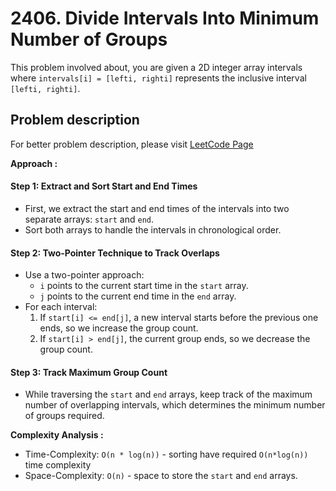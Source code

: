 # 2406. Divide Intervals Into Minimum Number of Groups

This problem involved about, you are given a 2D integer array intervals where `intervals[i] = [lefti, righti]` represents the inclusive interval `[lefti, righti]`.

## Problem description

For better problem description, please visit [LeetCode Page](https://leetcode.com/problems/divide-intervals-into-minimum-number-of-groups/description/)

**Approach :**<br/>

#### Step 1: Extract and Sort Start and End Times

-   First, we extract the start and end times of the intervals into two separate arrays: `start` and `end`.
-   Sort both arrays to handle the intervals in chronological order.

#### Step 2: Two-Pointer Technique to Track Overlaps

-   Use a two-pointer approach:
    -   `i` points to the current start time in the `start` array.
    -   `j` points to the current end time in the `end` array.
-   For each interval:
    1. If `start[i] <= end[j]`, a new interval starts before the previous one ends, so we increase the group count.
    2. If `start[i] > end[j]`, the current group ends, so we decrease the group count.

#### Step 3: Track Maximum Group Count

-   While traversing the `start` and `end` arrays, keep track of the maximum number of overlapping intervals, which determines the minimum number of groups required.

**Complexity Analysis :**<br/>

-   Time-Complexity: `O(n * log(n))` - sorting have required `O(n*log(n))` time complexity
-   Space-Complexity: `O(n)` - space to store the `start` and `end` arrays.
